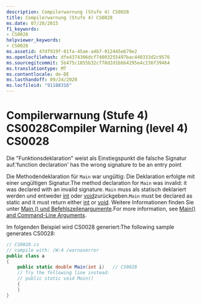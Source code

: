 ```yaml
---
description: Compilerwarnung (Stufe 4) CS0028
title: Compilerwarnung (Stufe 4) CS0028
ms.date: 07/20/2015
f1_keywords:
- CS0028
helpviewer_keywords:
- CS0028
ms.assetid: 47df919f-01fa-45ae-a4b7-912445e679e2
ms.openlocfilehash: dfe4374306dcf74003255497bac440333d2c9576
ms.sourcegitcommit: 5b475c1855b32cf78d2d1bbb4295e4c236f39464
ms.translationtype: MT
ms.contentlocale: de-DE
ms.lasthandoff: 09/24/2020
ms.locfileid: "91188316"
---
```

# <a name="compiler-warning-level-4-cs0028"></a><span data-ttu-id="af82a-103">Compilerwarnung (Stufe 4) CS0028</span><span class="sxs-lookup"><span data-stu-id="af82a-103">Compiler Warning (level 4) CS0028</span></span>

<span data-ttu-id="af82a-104">Die "Funktionsdeklaration" weist als Einstiegspunkt die falsche Signatur auf.</span><span class="sxs-lookup"><span data-stu-id="af82a-104">'function declaration' has the wrong signature to be an entry point</span></span>  
  
 <span data-ttu-id="af82a-105">Die Methodendeklaration für `Main` war ungültig: Die Deklaration erfolgte mit einer ungültigen Signatur.</span><span class="sxs-lookup"><span data-stu-id="af82a-105">The method declaration for `Main` was invalid: it was declared with an invalid signature.</span></span> <span data-ttu-id="af82a-106">`Main` muss als statisch deklariert werden und entweder [int](../language-reference/builtin-types/integral-numeric-types.md) oder [void](../language-reference/builtin-types/void.md)zurückgeben.</span><span class="sxs-lookup"><span data-stu-id="af82a-106">`Main` must be declared as static and it must return either [int](../language-reference/builtin-types/integral-numeric-types.md) or [void](../language-reference/builtin-types/void.md).</span></span> <span data-ttu-id="af82a-107">Weitere Informationen finden Sie unter [Main () und Befehlszeilenargumente](../programming-guide/main-and-command-args/index.md).</span><span class="sxs-lookup"><span data-stu-id="af82a-107">For more information, see [Main() and Command-Line Arguments](../programming-guide/main-and-command-args/index.md).</span></span>  
  
 <span data-ttu-id="af82a-108">Im folgenden Beispiel wird CS0028 generiert:</span><span class="sxs-lookup"><span data-stu-id="af82a-108">The following sample generates CS0028:</span></span>  
  
```csharp  
// CS0028.cs  
// compile with: /W:4 /warnaserror  
public class a  
{  
    public static double Main(int i)   // CS0028  
    // Try the following line instead:  
    // public static void Main()  
    {  
    }  
}  
```
